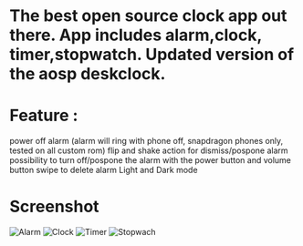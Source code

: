 # The best open source clock app out there. App includes alarm,clock, timer,stopwatch. Updated version of the aosp deskclock.


# Feature : 
power off alarm (alarm will ring with phone off, snapdragon phones only, tested on all custom rom)
flip and shake action for dismiss/pospone alarm
possibility to turn off/pospone the alarm with the power button and volume button
swipe to delete alarm
Light and Dark mode


# Screenshot

![Alarm](https://user-images.githubusercontent.com/59417474/142771225-c4735296-f2fd-47ab-b708-265cbf66163b.jpg)
![Clock](https://user-images.githubusercontent.com/59417474/142771239-10ef9465-2bc6-4cbb-b25b-b98b7f93da99.jpg)
![Timer](https://user-images.githubusercontent.com/59417474/142771246-f38d3624-08d4-4bd8-b268-92d35878c392.jpg)
![Stopwach](https://user-images.githubusercontent.com/59417474/142771249-280e14fa-d431-4bfa-8b3d-e2edad1aa1b5.jpg)
